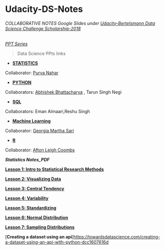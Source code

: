 # Udacity-DS-Notes

###### COLLABORATIVE NOTES Google Slides under  [Udacity-Bertelsmann Data Science Challenge Scholarship-2018](https://www.udacity.com/bertelsmann-data-scholarships)


_[PPT Series](https://sites.google.com/view/buds-powerpoint/home)_


> Data Science PPts links


- [**STATISTICS**](https://tinyurl.com/Statisctics-UB)

Collaborator: [Purva Nahar](@PN10)

- [**PYTHON**](https://tinyurl.com/Python-UBDS)

Collaborators: [Abhishek Bhattacharya](https://github.com/AbhishekBhattacharya) , Tarun Singh Negi

- [**SQL**](https://tinyurl.com/SQL-UBDS)

Collaborators: Eman Almaari,Reshu Singh

- [**Machine Learning**](https://tinyurl.com/Machine-Learning-UB)

Collaborator: [Georgia Martha Sari](https://github.com/geomars)

- [**R**](https://tinyurl.com/R-Programming-UB)

Collaborator: [Afton Leigh Coombs](https://github.com/aftoncoombs)

**_Statistics Notes_PDF_**

[**Lesson 1: Intro to Statistical Research Methods**](https://storage.googleapis.com/supplemental_media/udacityu/1293178557/Lesson1.pdf)

  
[**Lesson 2: Visualizing Data**](https://storage.googleapis.com/supplemental_media/udacityu/1480558581/Lesson2.pdf)


[**Lesson 3: Central Tendency**](https://storage.googleapis.com/supplemental_media/udacityu/1489118552/Lesson3.pdf)


[**Lesson 4: Variability**](https://storage.googleapis.com/supplemental_media/udacityu/1471748603/Lesson4.pdf)


[**Lesson 5: Standardizing**](https://storage.googleapis.com/supplemental_media/udacityu/1493378536/Lesson5.pdf)


[**Lesson 6: Normal Distribution**](https://storage.googleapis.com/supplemental_media/udacityu/1478678538/Lesson6.pdf)


[**Lesson 7: Sampling Distributions**](https://storage.googleapis.com/supplemental_media/udacityu/1455178654/lesson7.pdf)

[**Creating a dataset using an api**]https://towardsdatascience.com/creating-a-dataset-using-an-api-with-python-dcc1607616d


